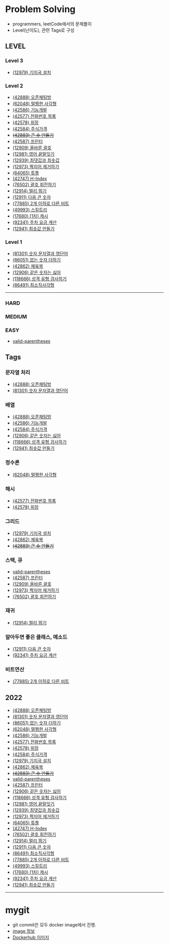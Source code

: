 # Problem Solving

- programmers, leetCode에서의 문제풀이
- Level(난이도), 관련 Tags로 구성

## LEVEL

### Level 3
- [(12979) 기지국 설치](https://github.com/sadocode/PS/tree/main/programmers/Level3/12979)

### Level 2
- [(42888) 오픈채팅방](https://github.com/sadocode/PS/tree/main/programmers/Level2/42888)
- [(62048) 멀쩡한 사각형](https://github.com/sadocode/PS/tree/main/programmers/Level2/62048)
- [(42586) 기능개발](https://github.com/sadocode/PS/tree/main/programmers/Level2/42586)
- [(42577) 전화번호 목록](https://github.com/sadocode/PS/tree/main/programmers/Level2/42577)
- [(42578) 위장](https://github.com/sadocode/PS/tree/main/programmers/Level2/42578)
- [(42584) 주식가격](https://github.com/sadocode/PS/tree/main/programmers/Level2/42584)
- ~~[(42883) 큰 수 만들기](https://github.com/sadocode/PS/tree/main/programmers/Level2/42883)~~
- [(42587) 프린터](https://github.com/sadocode/PS/tree/main/programmers/Level2/42587)
- [(12909) 올바른 괄호](https://github.com/sadocode/PS/tree/main/programmers/Level2/12909)
- [(12981) 영어 끝말잇기](https://github.com/sadocode/PS/tree/main/programmers/Level2/12981)
- [(12939) 최댓값과 최솟값](https://github.com/sadocode/PS/tree/main/programmers/Level2/12939)
- [(12973) 짝지어 제거하기](https://github.com/sadocode/PS/tree/main/programmers/Level2/12973)
- [(64065) 튜플](https://github.com/sadocode/PS/tree/main/programmers/Level2/64065)
- [(42747) H-Index](https://github.com/sadocode/PS/tree/main/programmers/Level2/42747)
- [(76502) 괄호 회전하기](https://github.com/sadocode/PS/tree/main/programmers/Level2/76502)
- [(12914) 멀리 뛰기](https://github.com/sadocode/PS/tree/main/programmers/Level2/12914)
- [(12911) 다음 큰 숫자](https://github.com/sadocode/PS/tree/main/programmers/Level2/12911)
- [(77885) 2개 이하로 다른 비트](https://github.com/sadocode/PS/tree/main/programmers/Level2/77885)
- [(49993) 스킬트리](https://github.com/sadocode/PS/tree/main/programmers/Level2/49993)
- [(17680) [1차] 캐시](https://github.com/sadocode/PS/tree/main/programmers/Level2/17680)
- [(92341) 주차 요금 계산](https://github.com/sadocode/PS/tree/main/programmers/Level2/92341)
- [(12941) 최솟값 만들기](https://github.com/sadocode/PS/tree/main/programmers/Level2/12941)


### Level 1
- [(81301) 숫자 문자열과 영단어](https://github.com/sadocode/PS/tree/main/programmers/Level1/81301)
- [(86051) 없는 숫자 더하기](https://github.com/sadocode/PS/tree/main/programmers/Level1/86051)
- [(42862) 체육복](https://github.com/sadocode/PS/tree/main/programmers/Level1/42862)
- [(12906) 같은 숫자는 싫어](https://github.com/sadocode/PS/tree/main/programmers/Level1/12906)
- [(118666) 성격 유형 검사하기](https://github.com/sadocode/PS/tree/main/programmers/Level1/118666)
- [(86491) 최소직사각형](https://github.com/sadocode/PS/tree/main/programmers/Level1/86491) 

---

### HARD

### MEDIUM

### EASY
- [valid-parentheses](https://github.com/sadocode/PS/tree/main/leetCode/easy/valid-parentheses)

## Tags

### 문자열 처리
- [(42888) 오픈채팅방](https://github.com/sadocode/PS/tree/main/programmers/Level2/42888)
- [(81301) 숫자 문자열과 영단어](https://github.com/sadocode/PS/tree/main/programmers/Level1/81301)

### 배열
- [(42888) 오픈채팅방](https://github.com/sadocode/PS/tree/main/programmers/Level2/42888)
- [(42586) 기능개발](https://github.com/sadocode/PS/tree/main/programmers/Level2/42586)
- [(42584) 주식가격](https://github.com/sadocode/PS/tree/main/programmers/Level2/42584)
- [(12906) 같은 숫자는 싫어](https://github.com/sadocode/PS/tree/main/programmers/Level1/12906)
- [(118666) 성격 유형 검사하기](https://github.com/sadocode/PS/tree/main/programmers/Level1/118666)
- [(12941) 최솟값 만들기](https://github.com/sadocode/PS/tree/main/programmers/Level2/12941)

### 정수론
- [(62048) 멀쩡한 사각형](https://github.com/sadocode/PS/tree/main/programmers/Level2/62048)


### 해시
- [(42577) 전화번호 목록](https://github.com/sadocode/PS/tree/main/programmers/Level2/42577)
- [(42578) 위장](https://github.com/sadocode/PS/tree/main/programmers/Level2/42578)


### 그리드
- [(12979) 기지국 설치](https://github.com/sadocode/PS/tree/main/programmers/Level3/12979)
- [(42862) 체육복](https://github.com/sadocode/PS/tree/main/programmers/Level1/42862)
- ~~[(42883) 큰 수 만들기](https://github.com/sadocode/PS/tree/main/programmers/Level2/42883)~~

### 스택, 큐
- [valid-parentheses](https://github.com/sadocode/PS/tree/main/leetCode/easy/valid-parentheses)
- [(42587) 프린터](https://github.com/sadocode/PS/tree/main/programmers/Level2/42587)
- [(12909) 올바른 괄호](https://github.com/sadocode/PS/tree/main/programmers/Level2/12909)
- [(12973) 짝지어 제거하기](https://github.com/sadocode/PS/tree/main/programmers/Level2/12973)
- [(76502) 괄호 회전하기](https://github.com/sadocode/PS/tree/main/programmers/Level2/76502)

### 재귀
- [(12914) 멀리 뛰기](https://github.com/sadocode/PS/tree/main/programmers/Level2/12914)

### 알아두면 좋은 클래스, 메소드
- [(12911) 다음 큰 숫자](https://github.com/sadocode/PS/tree/main/programmers/Level2/12911)
- [(92341) 주차 요금 계산](https://github.com/sadocode/PS/tree/main/programmers/Level2/92341)

### 비트연산
- [(77885) 2개 이하로 다른 비트](https://github.com/sadocode/PS/tree/main/programmers/Level2/77885)

## 2022
- [(42888) 오픈채팅방](https://github.com/sadocode/PS/tree/main/programmers/Level2/42888)
- [(81301) 숫자 문자열과 영단어](https://github.com/sadocode/PS/tree/programmers/main/Level1/81301)
- [(86051) 없는 숫자 더하기](https://github.com/sadocode/PS/tree/main/programmers/Level1/86051)
- [(62048) 멀쩡한 사각형](https://github.com/sadocode/PS/tree/main/programmers/Level2/42586)
- [(42586) 기능개발](https://github.com/sadocode/PS/tree/main/programmers/Level2/42586)
- [(42577) 전화번호 목록](https://github.com/sadocode/PS/tree/main/programmers/Level2/42577)
- [(42578) 위장](https://github.com/sadocode/PS/tree/main/programmers/Level2/42578)
- [(42584) 주식가격](https://github.com/sadocode/PS/tree/main/programmers/Level2/42584)
- [(12979) 기지국 설치](https://github.com/sadocode/PS/tree/main/programmers/Level3/12979)
- [(42862) 체육복](https://github.com/sadocode/PS/tree/main/programmers/Level1/42862)
- ~~[(42883) 큰 수 만들기](https://github.com/sadocode/PS/tree/main/programmers/Level2/42883)~~
- [valid-parentheses](https://github.com/sadocode/PS/tree/main/leetCode/easy/valid-parentheses)
- [(42587) 프린터](https://github.com/sadocode/PS/tree/main/programmers/Level2/42587)
- [(12906) 같은 숫자는 싫어](https://github.com/sadocode/PS/tree/main/programmers/Level1/12906)
- [(118666) 성격 유형 검사하기](https://github.com/sadocode/PS/tree/main/programmers/Level1/118666)
- [(12981) 영어 끝말잇기](https://github.com/sadocode/PS/tree/main/programmers/Level2/12981)
- [(12939) 최댓값과 최솟값](https://github.com/sadocode/PS/tree/main/programmers/Level2/12939)
- [(12973) 짝지어 제거하기](https://github.com/sadocode/PS/tree/main/programmers/Level2/12973)
- [(64065) 튜플](https://github.com/sadocode/PS/tree/main/programmers/Level2/64065)
- [(42747) H-Index](https://github.com/sadocode/PS/tree/main/programmers/Level2/42747)
- [(76502) 괄호 회전하기](https://github.com/sadocode/PS/tree/main/programmers/Level2/76502)
- [(12914) 멀리 뛰기](https://github.com/sadocode/PS/tree/main/programmers/Level2/12914)
- [(12911) 다음 큰 숫자](https://github.com/sadocode/PS/tree/main/programmers/Level2/12911)
- [(86491) 최소직사각형](https://github.com/sadocode/PS/tree/main/programmers/Level1/86491)
- [(77885) 2개 이하로 다른 비트](https://github.com/sadocode/PS/tree/main/programmers/Level2/77885)
- [(49993) 스킬트리](https://github.com/sadocode/PS/tree/main/programmers/Level2/49993)
- [(17680) [1차] 캐시](https://github.com/sadocode/PS/tree/main/programmers/Level2/17680)
- [(92341) 주차 요금 계산](https://github.com/sadocode/PS/tree/main/programmers/Level2/92341)
- [(12941) 최솟값 만들기](https://github.com/sadocode/PS/tree/main/programmers/Level2/12941)

---

# mygit

- git commit은 모두 docker image에서 진행.
- [image 정보](https://github.com/sadocode/PS/tree/main/mygit)
- [Dockerhub 이미지](https://hub.docker.com/repository/docker/sadocode/my_git)
